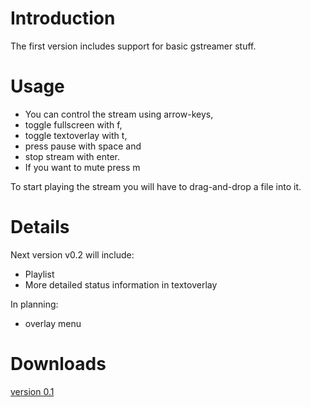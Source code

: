 # Introduction #

The first version includes support for basic gstreamer stuff.

# Usage #
  * You can control the stream using arrow-keys,
  * toggle fullscreen with f,
  * toggle textoverlay with t,
  * press pause with space and
  * stop stream with enter.
  * If you want to mute press m

To start playing the stream you will have to drag-and-drop a file into it.


# Details #
Next version v0.2 will include:
  * Playlist
  * More detailed status information in textoverlay

In planning:
  * overlay menu

# Downloads #
[version 0.1](http://quickanddirty.googlecode.com/files/quickanddirtymedia_v0.1.bz2)